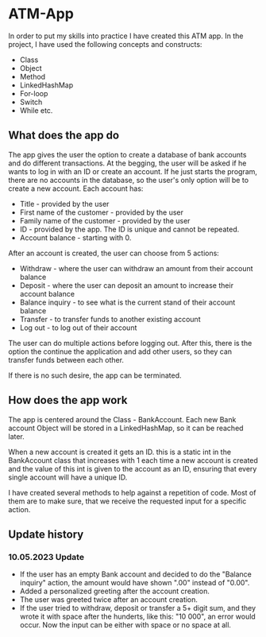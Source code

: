 # ATM-App

In order to put my skills into practice I have created this ATM app. In the project, I have used the following concepts and constructs:

  * Class
  * Object
  * Method
  * LinkedHashMap
  * For-loop
  * Switch
  * While
etc.

## What does the app do

The app gives the user the option to create a database of bank accounts and do different transactions. At the begging, the user will be asked if he wants to log in with an ID or create an account. If he just starts the program, there are no accounts in the database, so the user's only option will be to create a new account. Each account has:

  * Title - provided by the user
  * First name of the customer - provided by the user
  * Family name of the customer - provided by the user
  * ID - provided by the app. The ID is unique and cannot be repeated.
  * Account balance - starting with 0.

After an account is created, the user can choose from 5 actions:

  * Withdraw - where the user can withdraw an amount from their account balance
  * Deposit - where the user can deposit an amount to increase their account balance
  * Balance inquiry - to see what is the current stand of their account balance
  * Transfer - to transfer funds to another existing account
  * Log out - to log out of their account

The user can do multiple actions before logging out. After this, there is the option the continue the application and add other users, so they can transfer funds between each other.

If there is no such desire, the app can be terminated.

## How does the app work

The app is centered around the Class - BankAccount. Each new Bank account Object will be stored in a LinkedHashMap, so it can be reached later. 

When a new account is created it gets an ID. this is a static int in the BankAccount class that increases with 1 each time a new account is created and the value of this int is given to the account as an ID, ensuring that every single account will have a unique ID. 

I have created several methods to help against a repetition of code. Most of them are to make sure, that we receive the requested input for a specific action.

 ## Update history
 
 ### 10.05.2023 Update
  * If the user has an empty Bank account and decided to do the "Balance inquiry" action, the amount would have shown ".00" instead of "0.00".
  * Added a personalized greeting after the account creation. 
  * The user was greeted twice after an account creation.
  * If the user tried to withdraw, deposit or transfer a 5+ digit sum, and they wrote it with space after the hunderts, like this: "10 000", an error would occur. Now the input can be either with space or no space at all.

